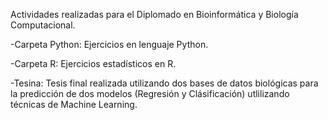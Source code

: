 Actividades realizadas para el Diplomado en Bioinformática y Biología Computacional.

-Carpeta Python: Ejercicios en lenguaje Python.

-Carpeta R: Ejercicios estadísticos en R.

-Tesina: Tesis final realizada utilizando dos bases de datos biológicas para la predicción de dos modelos (Regresión y Clásificación)
utlilizando técnicas de Machine Learning.

